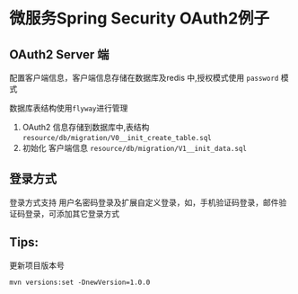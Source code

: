 # 微服务Spring Security OAuth2例子

## OAuth2 Server 端

配置客户端信息，客户端信息存储在数据库及redis 中,授权模式使用 `password` 模式

数据库表结构使用`flyway`进行管理

1. OAuth2 信息存储到数据库中,表结构 `resource/db/migration/V0__init_create_table.sql`
2. 初始化 客户端信息 `resource/db/migration/V1__init_data.sql`

## 登录方式

登录方式支持 用户名密码登录及扩展自定义登录，如，手机验证码登录，邮件验证码登录，可添加其它登录方式

## Tips:

更新项目版本号

    mvn versions:set -DnewVersion=1.0.0